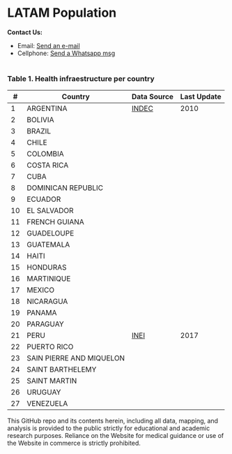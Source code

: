 # LATAM Population

<b>Contact Us: </b><br>

- Email: [Send an e-mail](pablo.diazv@pucp.edu.pe)
- Cellphone: [Send a Whatsapp msg](https://api.whatsapp.com/send?phone=51938438089&text=Hi,%20I%27m%20comming%20from%20Github)
  <br><br>

### Table 1. Health infraestructure per country

| #   | Country                  | Data Source                     | Last Update |
| --- | ------------------------ | ------------------------------- | ----------- |
| 1   | ARGENTINA                | [INDEC](https://bit.ly/2UYBX70) | 2010        |
| 2   | BOLIVIA                  |                                 |             |
| 3   | BRAZIL                   |                                 |             |
| 4   | CHILE                    |                                 |             |
| 5   | COLOMBIA                 |                                 |             |
| 6   | COSTA RICA               |                                 |             |
| 7   | CUBA                     |                                 |             |
| 8   | DOMINICAN REPUBLIC       |                                 |             |
| 9   | ECUADOR                  |                                 |             |
| 10  | EL SALVADOR              |                                 |             |
| 11  | FRENCH GUIANA            |                                 |             |
| 12  | GUADELOUPE               |                                 |             |
| 13  | GUATEMALA                |                                 |             |
| 14  | HAITI                    |                                 |             |
| 15  | HONDURAS                 |                                 |             |
| 16  | MARTINIQUE               |                                 |             |
| 17  | MEXICO                   |                                 |             |
| 18  | NICARAGUA                |                                 |             |
| 19  | PANAMA                   |                                 |             |
| 20  | PARAGUAY                 |                                 |             |
| 21  | PERU                     | [INEI](https://bit.ly/39CJyNQ)  | 2017        |
| 22  | PUERTO RICO              |                                 |             |
| 23  | SAIN PIERRE AND MIQUELON |                                 |             |
| 24  | SAINT BARTHELEMY         |                                 |             |
| 25  | SAINT MARTIN             |                                 |             |
| 26  | URUGUAY                  |                                 |             |
| 27  | VENEZUELA                |                                 |             |

This GitHub repo and its contents herein, including all data, mapping, and analysis is provided to the public strictly for educational and academic research purposes. Reliance on the Website for medical guidance or use of the Website in commerce is strictly prohibited.
